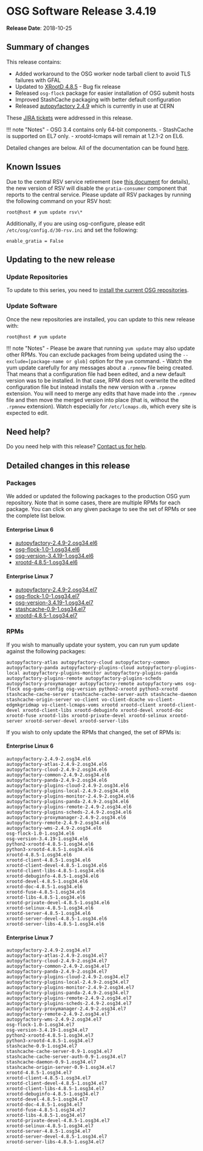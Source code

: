 OSG Software Release 3.4.19
===========================

**Release Date**: 2018-10-25

Summary of changes
------------------

This release contains:

-   Added workaround to the OSG worker node tarball client to avoid TLS failures with GFAL
-   Updated to [XRootD 4.8.5](https://github.com/xrootd/xrootd/blob/v4.8.5/docs/ReleaseNotes.txt) - Bug fix release
-   Released `osg-flock` package for easier installation of OSG submit hosts
-   Improved StashCache packaging with better default configuration
-   Released [autopyfactory 2.4.9](https://github.com/PanDAWMS/autopyfactory/blob/2.4.9-1/CHANGELOG) which is currently in use at CERN

These [JIRA tickets](https://jira.opensciencegrid.org/issues/?jql=project%20%3D%20SOFTWARE%20AND%20fixVersion%20%3D%203.4.19%20ORDER%20BY%20priority%20DESC%2C%20key%20DESC) were addressed in this release.

!!! note "Notes"
    -   OSG 3.4 contains only 64-bit components.
    -   StashCache is supported on EL7 only.
    -   xrootd-lcmaps will remain at 1.2.1-2 on EL6.

Detailed changes are below. All of the documentation can be found [here](../../index.md).

Known Issues
------------

Due to the central RSV service retirement (see [this document](https://opensciencegrid.org/technology/policy/service-migrations-spring-2018/) for details),
the new version of RSV will disable the `gratia-consumer` component that reports to the central service.
Please update _all_ RSV packages by running the following command on your RSV host:

``` console
root@host # yum update rsv\*
```

Additionally, if you are using osg-configure, please edit `/etc/osg/config.d/30-rsv.ini` and set the following:

``` file
enable_gratia = False
```

Updating to the new release
---------------------------

### Update Repositories

To update to this series, you need to [install the current OSG repositories](../../common/yum.md#install-osg-repositories).

### Update Software

Once the new repositories are installed, you can update to this new release with:

``` console
root@host # yum update
```

!!! note "Notes"
    -   Please be aware that running `yum update` may also update other RPMs. You can exclude packages from being updated using the `--exclude=[package-name or glob]` option for the `yum` command.
    -   Watch the yum update carefully for any messages about a `.rpmnew` file being created. That means that a configuration file had been edited, and a new default version was to be installed. In that case, RPM does not overwrite the edited configuration file but instead installs the new version with a `.rpmnew` extension. You will need to merge any edits that have made into the `.rpmnew` file and then move the merged version into place (that is, without the `.rpmnew` extension). Watch especially for `/etc/lcmaps.db`, which every site is expected to edit.

Need help?
----------

Do you need help with this release? [Contact us for help](../../common/help.md).

Detailed changes in this release
--------------------------------

### Packages

We added or updated the following packages to the production OSG yum repository. Note that in some cases, there are multiple RPMs for each package. You can click on any given package to see the set of RPMs or see the complete list below.

#### Enterprise Linux 6

-   [autopyfactory-2.4.9-2.osg34.el6](https://koji.chtc.wisc.edu/koji/search?match=glob&type=build&terms=autopyfactory-2.4.9-2.osg34.el6)
-   [osg-flock-1.0-1.osg34.el6](https://koji.chtc.wisc.edu/koji/search?match=glob&type=build&terms=osg-flock-1.0-1.osg34.el6)
-   [osg-version-3.4.19-1.osg34.el6](https://koji.chtc.wisc.edu/koji/search?match=glob&type=build&terms=osg-version-3.4.19-1.osg34.el6)
-   [xrootd-4.8.5-1.osg34.el6](https://koji.chtc.wisc.edu/koji/search?match=glob&type=build&terms=xrootd-4.8.5-1.osg34.el6)

#### Enterprise Linux 7

-   [autopyfactory-2.4.9-2.osg34.el7](https://koji.chtc.wisc.edu/koji/search?match=glob&type=build&terms=autopyfactory-2.4.9-2.osg34.el7)
-   [osg-flock-1.0-1.osg34.el7](https://koji.chtc.wisc.edu/koji/search?match=glob&type=build&terms=osg-flock-1.0-1.osg34.el7)
-   [osg-version-3.4.19-1.osg34.el7](https://koji.chtc.wisc.edu/koji/search?match=glob&type=build&terms=osg-version-3.4.19-1.osg34.el7)
-   [stashcache-0.9-1.osg34.el7](https://koji.chtc.wisc.edu/koji/search?match=glob&type=build&terms=stashcache-0.9-1.osg34.el7)
-   [xrootd-4.8.5-1.osg34.el7](https://koji.chtc.wisc.edu/koji/search?match=glob&type=build&terms=xrootd-4.8.5-1.osg34.el7)

### RPMs

If you wish to manually update your system, you can run yum update against the following packages:

    autopyfactory-atlas autopyfactory-cloud autopyfactory-common autopyfactory-panda autopyfactory-plugins-cloud autopyfactory-plugins-local autopyfactory-plugins-monitor autopyfactory-plugins-panda autopyfactory-plugins-remote autopyfactory-plugins-scheds autopyfactory-proxymanager autopyfactory-remote autopyfactory-wms osg-flock osg-gums-config osg-version python2-xrootd python3-xrootd stashcache-cache-server stashcache-cache-server-auth stashcache-daemon stashcache-origin-server vo-client vo-client-dcache vo-client-edgmkgridmap vo-client-lcmaps-voms xrootd xrootd-client xrootd-client-devel xrootd-client-libs xrootd-debuginfo xrootd-devel xrootd-doc xrootd-fuse xrootd-libs xrootd-private-devel xrootd-selinux xrootd-server xrootd-server-devel xrootd-server-libs

If you wish to only update the RPMs that changed, the set of RPMs is:

#### Enterprise Linux 6

``` file
autopyfactory-2.4.9-2.osg34.el6
autopyfactory-atlas-2.4.9-2.osg34.el6
autopyfactory-cloud-2.4.9-2.osg34.el6
autopyfactory-common-2.4.9-2.osg34.el6
autopyfactory-panda-2.4.9-2.osg34.el6
autopyfactory-plugins-cloud-2.4.9-2.osg34.el6
autopyfactory-plugins-local-2.4.9-2.osg34.el6
autopyfactory-plugins-monitor-2.4.9-2.osg34.el6
autopyfactory-plugins-panda-2.4.9-2.osg34.el6
autopyfactory-plugins-remote-2.4.9-2.osg34.el6
autopyfactory-plugins-scheds-2.4.9-2.osg34.el6
autopyfactory-proxymanager-2.4.9-2.osg34.el6
autopyfactory-remote-2.4.9-2.osg34.el6
autopyfactory-wms-2.4.9-2.osg34.el6
osg-flock-1.0-1.osg34.el6
osg-version-3.4.19-1.osg34.el6
python2-xrootd-4.8.5-1.osg34.el6
python3-xrootd-4.8.5-1.osg34.el6
xrootd-4.8.5-1.osg34.el6
xrootd-client-4.8.5-1.osg34.el6
xrootd-client-devel-4.8.5-1.osg34.el6
xrootd-client-libs-4.8.5-1.osg34.el6
xrootd-debuginfo-4.8.5-1.osg34.el6
xrootd-devel-4.8.5-1.osg34.el6
xrootd-doc-4.8.5-1.osg34.el6
xrootd-fuse-4.8.5-1.osg34.el6
xrootd-libs-4.8.5-1.osg34.el6
xrootd-private-devel-4.8.5-1.osg34.el6
xrootd-selinux-4.8.5-1.osg34.el6
xrootd-server-4.8.5-1.osg34.el6
xrootd-server-devel-4.8.5-1.osg34.el6
xrootd-server-libs-4.8.5-1.osg34.el6
```

#### Enterprise Linux 7

``` file
autopyfactory-2.4.9-2.osg34.el7
autopyfactory-atlas-2.4.9-2.osg34.el7
autopyfactory-cloud-2.4.9-2.osg34.el7
autopyfactory-common-2.4.9-2.osg34.el7
autopyfactory-panda-2.4.9-2.osg34.el7
autopyfactory-plugins-cloud-2.4.9-2.osg34.el7
autopyfactory-plugins-local-2.4.9-2.osg34.el7
autopyfactory-plugins-monitor-2.4.9-2.osg34.el7
autopyfactory-plugins-panda-2.4.9-2.osg34.el7
autopyfactory-plugins-remote-2.4.9-2.osg34.el7
autopyfactory-plugins-scheds-2.4.9-2.osg34.el7
autopyfactory-proxymanager-2.4.9-2.osg34.el7
autopyfactory-remote-2.4.9-2.osg34.el7
autopyfactory-wms-2.4.9-2.osg34.el7
osg-flock-1.0-1.osg34.el7
osg-version-3.4.19-1.osg34.el7
python2-xrootd-4.8.5-1.osg34.el7
python3-xrootd-4.8.5-1.osg34.el7
stashcache-0.9-1.osg34.el7
stashcache-cache-server-0.9-1.osg34.el7
stashcache-cache-server-auth-0.9-1.osg34.el7
stashcache-daemon-0.9-1.osg34.el7
stashcache-origin-server-0.9-1.osg34.el7
xrootd-4.8.5-1.osg34.el7
xrootd-client-4.8.5-1.osg34.el7
xrootd-client-devel-4.8.5-1.osg34.el7
xrootd-client-libs-4.8.5-1.osg34.el7
xrootd-debuginfo-4.8.5-1.osg34.el7
xrootd-devel-4.8.5-1.osg34.el7
xrootd-doc-4.8.5-1.osg34.el7
xrootd-fuse-4.8.5-1.osg34.el7
xrootd-libs-4.8.5-1.osg34.el7
xrootd-private-devel-4.8.5-1.osg34.el7
xrootd-selinux-4.8.5-1.osg34.el7
xrootd-server-4.8.5-1.osg34.el7
xrootd-server-devel-4.8.5-1.osg34.el7
xrootd-server-libs-4.8.5-1.osg34.el7
```
